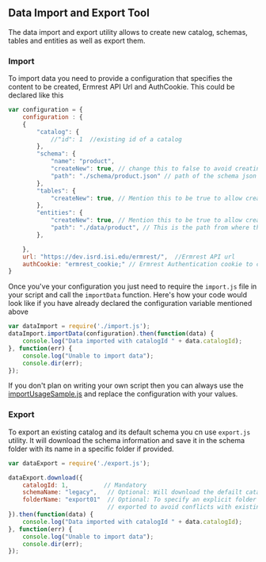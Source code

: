 ## Data Import and Export Tool

The data import and export utility allows to create new catalog, schemas, tables and entities as well as export them.

### Import

To import data you need to provide a configuration that specifies the content to be created, Ermrest API Url and AuthCookie. This could be declared like this

```javascript
var configuration = {
	configuration : {
	{
	    "catalog": {
	        //"id": 1  //existing id of a catalog
	    },
	    "schema": {
	        "name": "product",
	        "createNew": true, // change this to false to avoid creating new schema
	        "path": "./schema/product.json" // path of the schema json file in data_setup folder
	    },
	    "tables": {
	        "createNew": true, // Mention this to be true to allow creating new tables
	    },
	    "entities": {
	        "createNew": true, // Mention this to be true to allow creating new entities
	        "path": "./data/product", // This is the path from where the json for the entities will be picked for import
	    },

	},
	url: "https://dev.isrd.isi.edu/ermrest/",  //Ermrest API url
	authCookie: "ermrest_cookie;" // Ermrest Authentication cookie to create data
}
```

Once you've your configuration you just need to require the `import.js` file in your script and call the `importData` function. Here's how your code would look like if you have already declared the configuration variable mentioned above

```javascript
var dataImport = require('./import.js');
dataImport.importData(configuration).then(function(data) {
	console.log("Data imported with catalogId " + data.catalogId);
}, function(err) {
	console.log("Unable to import data");
	console.dir(err);
});
```

If you don't plan on writing your own script then you can always use the [importUsageSample.js](/test/e2e/data_setup/importUsageSample.js) and replace the configuration with your values.

### Export

To export an existing catalog and its default schema you cn use `export.js` utility. It will download the schema information and save it in the schema folder with its name in a specific folder if provided.

```javascript
var dataExport = require('./export.js');

dataExport.download({
	catalogId: 1,          // Mandatory
	schemaName: "legacy",   // Optional: Will download the defailt catalog if not provided
	folderName: "export01"  // Optional: To specify an explicit folder name inside the schema and data folder where the content will be 
							// exported to avoid conflicts with existing names
}).then(function(data) {
	console.log("Data imported with catalogId " + data.catalogId);
}, function(err) {
	console.log("Unable to import data");
	console.dir(err);
});
```
